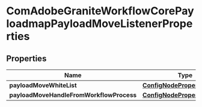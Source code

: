 
# ComAdobeGraniteWorkflowCorePayloadmapPayloadMoveListenerProperties

## Properties
Name | Type | Description | Notes
------------ | ------------- | ------------- | -------------
**payloadMoveWhiteList** | [**ConfigNodePropertyArray**](ConfigNodePropertyArray.md) |  |  [optional]
**payloadMoveHandleFromWorkflowProcess** | [**ConfigNodePropertyBoolean**](ConfigNodePropertyBoolean.md) |  |  [optional]



